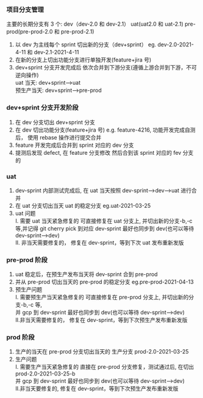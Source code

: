 ### 项目分支管理

主要的长期分支有 3 个:
dev（dev-2.0 和 dev-2.1）
uat(uat2.0 和 uat-2.1)
pre-prod(pre-prod-2.0 和 pre-prod-2.1)

1.  以 dev 为主线每个 sprint 切出新的分支（dev+sprint）
    eg. dev-2.0-2021-4-11 和 dev-2.1-2021-4-11
2.  在新的分支上切出功能分支进行单独开发(feature+jira 号)
3.  dev+sprint 分支开发完成后 依次合并到下游分支(遵循上游合并到下游，不可逆向操作)  
    uat 当天: dev+sprint-->uat  
    预生产当天: dev+sprint-->pre-prod

### dev+sprint 分支开发阶段

1. 在 dev 分支切出 dev+sprint 分支
2. 在 dev 切出功能分支(feature+jira 号) e.g. feature-4216, 功能开发完成自测后， 使用 rebase 操作进行提交合并
3. feature 开发完成后合并到 sprint 对应的 dev 分支
4. 提测后发现 defect, 在 feature 分支修改 然后合到该 sprint 对应的 fev 分支的

### uat

1. dev-sprint 内部测试完成后, 在 uat 当天按照 dev-sprint-->dev-->uat 进行合并
2. 在 uat 分支切出当天 uat 的稳定分支 eg.uat-2021-03-25
3. uat 问题  
   I. 需要 uat 当天紧急修复的 可直接修复在 uat 分支上, 并切出新的分支-b,-c 等,并记得 git cherry pick 到对应 dev-sprint 最好也同步到 dev(也可以等待 dev-sprint-->dev)  
   II. 非当天需要修复的， 修复在 dev-sprint，等到下次 uat 发布重新发版

### pre-prod 阶段

1. uat 稳定后，在预生产发布当天将 dev-sprint 合到 pre-prod
2. 并从 pre-prod 切出当天的 pre-prod 的稳定分支 eg.pre-prod-2021-04-13
3. 预生产问题  
   I. 需要预生产当天紧急修复的 可直接修复在 pre-prod 分支上, 并切出新的分支-b,-c 等,  
   并 gcp 到 dev-sprint 最好也同步到 dev(也可以等待 dev-sprint-->dev)  
   II.非当天需要修复的， 修复在 dev-sprint，等到下次预生产发布重新发版

### prod 阶段

1. 生产的当天在 pre-prod 分支切出当天的 生产分支 prod-2.0-2021-03-25
2. 生产问题  
   I. 需要生产当天紧急修复的 直接在 pre-prod 分支修复，测试通过后, 在切出 prod-2.0-2021-03-25-b  
   并 gcp 到 dev-sprint 最好也同步到 dev(也可以等待 dev-sprint-->dev)  
   II.非当天要修复的, 修复在 dev-sprint，等到下次预生产发布重新发版
